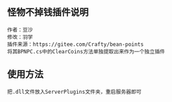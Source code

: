## 怪物不掉钱插件说明
```
作者：豆沙
修改：羽学  
插件来源：https://gitee.com/Crafty/bean-points
将其BPNPC.cs中的ClearCoins方法单独提取出来作为一个独立插件
```

## 使用方法
```
把.dll文件放入ServerPlugins文件夹，重启服务器即可
```
